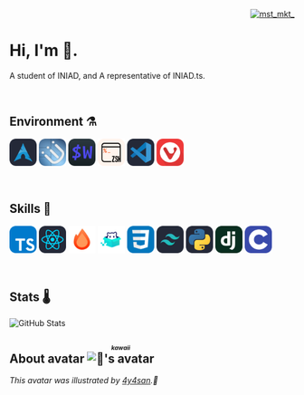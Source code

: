 <div>
    <p align='right'>
        <a href="https://twitter.com/mst_mkt_" target="blank">
            <img src="https://img.shields.io/twitter/follow/mst_mkt_?logo=twitter&style=flat-square" alt="mst_mkt_" />
        </a>
    </p>
    <h1>
        Hi, I'm 🧶.
    </h1>
    <p>A student of INIAD, and A representative of INIAD.ts.</p>
</div>
<br>

## Environment ⚗️

<img width='48px' src='./assets/icons/environment/arch.png' alt='Arch Linux' /> <img width='48px' src='./assets/icons/environment/i3wm.png' alt='i3wm' /> <img width='48px' src='./assets/icons/environment/wezterm.png' alt='wezterm' /> <img width='48px' src='./assets/icons/environment/zsh.png' alt='zsh' /> <img width='48px' src='./assets/icons/environment/vscode.png' alt='VSCode' /> <img width='48px' src='./assets/icons/environment/vivaldi.png' alt='Vivaldi' />

<br>

## Skills 🍹

<img width='48px' src='./assets/icons/skills/typescript.png' alt='TypeScript' /> <img width='48px' src='./assets/icons/skills/react.png' alt='React' /> <img width='48px' src='./assets/icons/skills/hono.png' alt='Hono' /> <img width='48px' src='./assets/icons/skills/frourio.png' alt='Frourio' /> <img width='48px' src='./assets/icons/skills/css.png' alt='CSS' /> <img width='48px' src='./assets/icons/skills/tailwind.png' alt='Tailwind' /> <img width='48px' src='./assets/icons/skills/python.png' alt='Python' /> <img width='48px' src='./assets/icons/skills/django.png' alt='Django' /> <img width='48px' src='./assets/icons/skills/c.png' alt='C lang' />

<br>

## Stats 🌡️

![GitHub Stats](https://github-readme-stats.vercel.app/api?username=mst-mkt&count_private=true&show_icons=true&theme=graywhite)
<br>

<h2>
    About avatar
    <ruby>
        <img width='36px' alt="🧶's avatar" src='https://github.com/mst-mkt.png' />
        <rp>(</rp><rt><i><b>kawaii</b></i></rt><rp>)</rp>
    </ruby>
</h2>
<i>This avatar was illustrated by <a href='https;//twitter.com/4y4san'>4y4san</a>.🎨</i>
